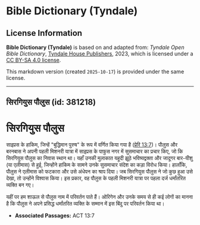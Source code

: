 # Bible Dictionary (Tyndale)

## License Information

**Bible Dictionary (Tyndale)** is based on and adapted from: _Tyndale Open Bible Dictionary_, [Tyndale House Publishers](https://tyndaleopenresources.com/), 2023, which is licensed under a [CC BY-SA 4.0 license](https://creativecommons.org/licenses/by-sa/4.0/legalcode.en).

This markdown version (created `2025-10-17`) is provided under the same license.



--------------------------------

## सिरगियुस पौलुस (id: 381218)

सिरगियुस पौलुस
==============

साइप्रस के हाकिम, जिन्हें "बुद्धिमान पुरुष" के रूप में वर्णित किया गया है ([प्रेरि 13:7](https://ref.ly/Acts13:7))। पौलुस और बरनबास ने अपनी पहली मिशनरी यात्रा में साइप्रस के पाफुस नगर में सुसमाचार का प्रचार किए, जो कि सिरगियुस पौलुस का निवास स्थान था। यहाँ उनकी मुलाकात यहूदी झूठे भविष्यद्वक्ता और जादूगर बार\-यीशु (या एलीमास) से हुई, जिन्होंने हाकिम के सामने उनके सुसमाचार संदेश का कड़ा विरोध किया। हालाँकि, पौलुस ने एलीमास को फटकारा और उसे अंधेपन का श्राप दिया। जब सिरगियुस पौलुस ने जो कुछ हुआ उसे देखा, तो उन्होंने विश्वास किया। इस प्रकार, वह पौलुस के पहली मिशनरी यात्रा पर पहला दर्ज धर्मांतरित व्यक्ति बन गए।

यहीं पर हम शाऊल से पौलुस नाम में परिवर्तन पाते हैं। ओरिगेन और उनके समय से ही कई लोगों का मानना ​​है कि पौलुस ने अपने प्रसिद्ध धर्मांतरित व्यक्ति के सम्मान में इस बिंदु पर परिवर्तन किया था।

* **Associated Passages:** ACT 13:7

